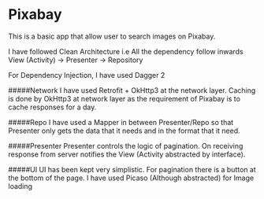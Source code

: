 # Pixabay

This is a basic app that allow user to search images on Pixabay.

I have followed Clean Architecture i.e All the dependency follow inwards
View (Activity)  ->  Presenter -> Repository

For Dependency Injection, I have used Dagger 2

#####Network
I have used Retrofit + OkHttp3 at the network layer.
Caching is done by OkHttp3 at network layer as the requirement of Pixabay is to cache responses for a day.

#####Repo
I have used a Mapper in between Presenter/Repo so that Presenter only gets the data that it needs and in the format that it need.

#####Presenter
Presenter controls the logic of pagination. On receiving response from server notifies the View (Activity abstracted by interface).

#####UI
UI has been kept very simplistic. For pagination there is a button at the bottom of the page.
I have used Picaso (Although abstracted) for Image loading

